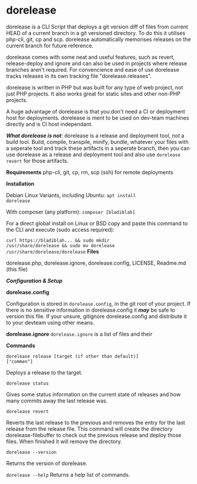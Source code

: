 # dorelease
dorelease is a CLI Script that deploys a git version diff of files from current HEAD of a current
branch in a git versioned directory. To do this it utilises php-cli, git, cp and scp. dorelease automatically memorises releases on the current branch for future reference.

dorelease comes with some neat and useful features, such as revert, release-deploy and ignore and can also be used in projects where release branches aren't required. For convencience and ease of use dorelease tracks releases in its own tracking file "dorelease.releases".

dorelease is written in PHP but was built for any type of web project, not just PHP projects.
It also works great for static sites and other non-PHP projects.
 
A huge advantage of dorelease is that you don't need a CI or deployment host for deployments. dorelease is ment to be used on dev-team machines directly and is CI host independant.

 ___What dorelease is not___: dorelease is a release and deployment tool, *not* a build tool. Build, compile, transpile, minify, bundle, whatever your files with a seperate tool and track these artifacts in a seperate branch, then you can use dorelease as a release and deployment tool and also use <code>dorelease revert</code> for those artifacts.


**Requirements**
php-cli,
git,
cp,
rm,
scp (ssh) for remote deployments

**Installation**

Debian Linux Variants, including Ubuntu:
<code>apt install dorelease</code>

With composer (any platform):
<code>composer [bladiblah]</code>

For a direct global install on Linux or BSD copy and paste this command to the CLI and execute (sudo access required):

<code>curl https://bladiblah... && sudo mkdir /usr/share/dorelease && sudo mv dorelease /usr/share/dorelease/dorelease</code>
**Files**

dorelease.php, dorelease.ignore, dorelease.config, LICENSE, Readme.md (this file)

***Configuration & Setup***

**dorelease.config**

Configuration is stored in <code>dorelease.config</code>, in the git root of your project. If there is no sensitive information in dorelease.config it ___may___ be safe to version this file. If your unsure, gitignore dorelease.config and distribute it to your devteam using other means.

**dorelease.ignore**
<code>dorelease.ignore</code> is a list of files and their

**Commands**

<code>dorelease release [target (if other than default)] ["commen"]</code>

Deploys a release to the target.


<code>dorelease status</code>

Gives some status information on the current state of releases and how many commits away the last release was.


<code>dorelease revert</code>

Reverts the last release to the previous and removes the entry for the last release from the release file. This command will create the directory dorelease-filebuffer to check out the previous release and deploy those files. When finished it will remove the directory.


<code>dorelease --version</code>

Returns the version of dorelease.


<code>dorelease --help</code>
Returns a help list of commands.